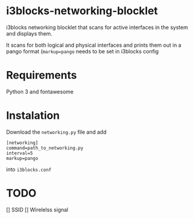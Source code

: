 # i3blocks-networking-blocklet
i3blocks networking blocklet that scans for active interfaces in the system and displays them.

It scans for both logical and physical interfaces and prints them out in a pango
format (`markup=pango` needs to be set in i3blocks config

# Requirements
Python 3 and fontawesome

# Instalation
Download the `networking.py` file and add
```
[networking]
command=path_to_networking.py
interval=5
markup=pango
```
into `i3blocks.conf`

# TODO
[] SSID
[] Wirelelss signal
